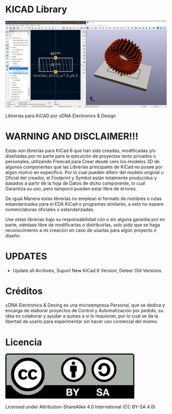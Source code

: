 # KICAD Library

![](https://github.com/trunksx64/KICAD_LIBRARY/blob/master/images/Front.png)

Librerias para KiCAD por xDNA Electronics &amp; Design

# WARNING AND DISCLAIMER!!!

Estas son librerías para KiCad 6 que han sido creadas, modificadas y/o diseñadas por mi parte para la ejecución de proyectos tanto privados o personales, utilizando Freecad para Crear desde cero los modelos 3D de algunos componentes que las Librerías principales de KiCad no posee por algún motivo en específico. Por lo cual pueden diferir del modelo original u Oficial del creador, el Footprint y Symbol están totalmente producidos y basados a partir de la hoja de Datos de dicho componente, lo cual Garantiza su uso, pero tampoco pueden estar libre de errores.

De igual Manera estas librerías no emplean el formato de nombres o rutas estandarizados para el EDA KiCad o programas similares, a esto no espere nomenclaturas oficiales o estandarizadas.

Use estas librerías bajo su responsabilidad con o sin alguna garantía por mi parte, siéntase libre de modificarlas o distribuirlas, solo pido que se haga reconocimiento a mi creación en caso de usarlas para algún proyecto o diseño.

# UPDATES

* Update all Archives, Suport New KiCad 6 Version, Deleer Old Versions.

# Créditos

xDNA Electronics & Desing es una microempresa Personal, que se dedica y encarga de elaborar proyectos de Control y Automatización por pedido, su idea es colaborar y ayudar a quines a si lo requieran, por lo cual se da la libertad de usarlo para experimentar sin hacer uso comercial del mismo.

# Licencia

![](https://github.com/trunksx64/KICAD_LIBRARY/blob/master/images/BY-SA.png)

Licensed under Attribution-ShareAlike 4.0 International (CC BY-SA 4.0)

